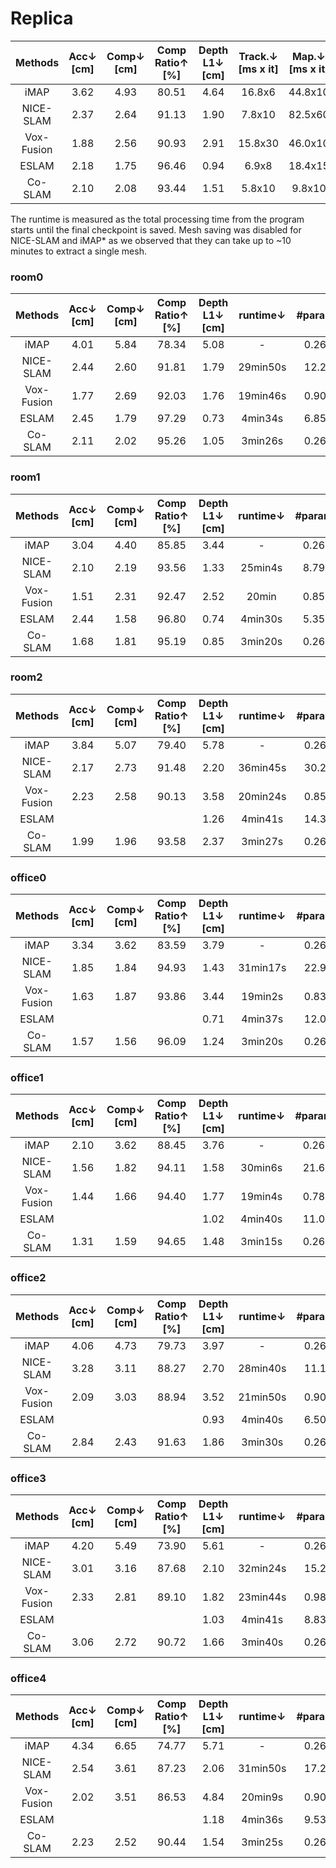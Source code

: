 # Replica

|  Methods   | Acc↓<br/>[cm] | Comp↓<br/>[cm] | Comp<br/>Ratio↑<br/>[%] | Depth <br/>L1↓<br/>[cm] | Track.↓<br/>[ms x it] | Map.↓<br/>[ms x it] | Track.<br/>FPS↑ | Map.<br/>FPS↑ | #param↓ | 
|:----------:|:-------------:|:--------------:|:-----------------------:|:-----------------------:|:---------------------:|:-------------------:|-----------------|---------------|:-------:|
|    iMAP    |     3.62      |      4.93      |          80.51          |          4.64           |        16.8x6         |       44.8x10       | 9.92            | 2.23          |  0.26M  |
| NICE-SLAM  |     2.37      |      2.64      |          91.13          |          1.90           |        7.8x10         |       82.5x60       | 13.70           | 0.20          |  17.4M  |
| Vox-Fusion |     1.88      |      2.56      |          90.93          |          2.91           |        15.8x30        |       46.0x10       | 2.11            | 2.17          |  0.87M  |
|   ESLAM    |     2.18      |      1.75      |          96.46          |          0.94           |         6.9x8         |       18.4x15       | 18.11           | 3.62          |  9.29M  |
|  Co-SLAM   |     2.10      |      2.08      |          93.44          |          1.51           |        5.8x10         |       9.8x10        | 17.24           | 10.20         |  0.26M  |

The runtime is measured as the total processing time from the program starts until the final checkpoint is saved.
Mesh saving was disabled for NICE-SLAM and iMAP* as we observed that they can take up to ~10 minutes to extract a single mesh.

### room0

|  Methods   | Acc↓<br/>[cm] | Comp↓<br/>[cm] | Comp<br/>Ratio↑<br/>[%] | Depth <br/>L1↓<br/>[cm] | runtime↓ | #param↓ | 
|:----------:|:-------------:|:--------------:|:-----------------------:|:-----------------------:|:--------:|:-------:|
|    iMAP    |     4.01      |      5.84      |          78.34          |          5.08           |    -     |  0.26M  |
| NICE-SLAM  |     2.44      |      2.60      |          91.81          |          1.79           | 29min50s |  12.2M  |
| Vox-Fusion |     1.77      |      2.69      |          92.03          |          1.76           | 19min46s |  0.90M  |
|   ESLAM    |     2.45      |      1.79      |          97.29          |          0.73           | 4min34s  |  6.85M  |
|  Co-SLAM   |     2.11      |      2.02      |          95.26          |          1.05           | 3min26s  |  0.26M  |

### room1

|  Methods   | Acc↓<br/>[cm] | Comp↓<br/>[cm] | Comp<br/>Ratio↑<br/>[%] | Depth <br/>L1↓<br/>[cm] | runtime↓ | #param↓ | 
|:----------:|:-------------:|:--------------:|:-----------------------:|:-----------------------:|:--------:|:-------:|
|    iMAP    |     3.04      |      4.40      |          85.85          |          3.44           |    -     |  0.26M  |
| NICE-SLAM  |     2.10      |      2.19      |          93.56          |          1.33           | 25min4s  |  8.79M  |
| Vox-Fusion |     1.51      |      2.31      |          92.47          |          2.52           |  20min   |  0.85M  |
|   ESLAM    |     2.44      |      1.58      |          96.80          |          0.74           | 4min30s  |  5.35M  |
|  Co-SLAM   |     1.68      |      1.81      |          95.19          |          0.85           | 3min20s  |  0.26M  |


### room2

|  Methods   | Acc↓<br/>[cm] | Comp↓<br/>[cm] | Comp<br/>Ratio↑<br/>[%] | Depth <br/>L1↓<br/>[cm] | runtime↓ | #param↓ | 
|:----------:|:-------------:|:--------------:|:-----------------------:|:-----------------------:|:--------:|:-------:|
|    iMAP    |     3.84      |      5.07      |          79.40          |          5.78           |    -     |  0.26M  |
| NICE-SLAM  |     2.17      |      2.73      |          91.48          |          2.20           | 36min45s |  30.2M  |
| Vox-Fusion |     2.23      |      2.58      |          90.13          |          3.58           | 20min24s |  0.85M  |
|   ESLAM    |               |                |                         |          1.26           | 4min41s  |  14.3M  |
|  Co-SLAM   |     1.99      |      1.96      |          93.58          |          2.37           | 3min27s  |  0.26M  |


### office0

|  Methods   | Acc↓<br/>[cm] | Comp↓<br/>[cm] | Comp<br/>Ratio↑<br/>[%] | Depth <br/>L1↓<br/>[cm] | runtime↓ | #param↓ | 
|:----------:|:-------------:|:--------------:|:-----------------------:|:-----------------------:|:--------:|:-------:|
|    iMAP    |     3.34      |      3.62      |          83.59          |          3.79           |    -     |  0.26M  |
| NICE-SLAM  |     1.85      |      1.84      |          94.93          |          1.43           | 31min17s |  22.9M  |
| Vox-Fusion |     1.63      |      1.87      |          93.86          |          3.44           | 19min2s  |  0.83M  |
|   ESLAM    |               |                |                         |          0.71           | 4min37s  |  12.0M  |
|  Co-SLAM   |     1.57      |      1.56      |          96.09          |          1.24           | 3min20s  |  0.26M  |


### office1

|  Methods   | Acc↓<br/>[cm] | Comp↓<br/>[cm] | Comp<br/>Ratio↑<br/>[%] | Depth <br/>L1↓<br/>[cm] | runtime↓ | #param↓ | 
|:----------:|:-------------:|:--------------:|:-----------------------:|:-----------------------:|:--------:|:-------:|
|    iMAP    |     2.10      |      3.62      |          88.45          |          3.76           |    -     |  0.26M  |
| NICE-SLAM  |     1.56      |      1.82      |          94.11          |          1.58           | 30min6s  |  21.6M  |
| Vox-Fusion |     1.44      |      1.66      |          94.40          |          1.77           | 19min4s  |  0.78M  |
|   ESLAM    |               |                |                         |          1.02           | 4min40s  |  11.0M  |
|  Co-SLAM   |     1.31      |      1.59      |          94.65          |          1.48           | 3min15s  |  0.26M  |


### office2

|  Methods   | Acc↓<br/>[cm] | Comp↓<br/>[cm] | Comp<br/>Ratio↑<br/>[%] | Depth <br/>L1↓<br/>[cm] | runtime↓ | #param↓ | 
|:----------:|:-------------:|:--------------:|:-----------------------:|:-----------------------:|:--------:|:-------:|
|    iMAP    |     4.06      |      4.73      |          79.73          |          3.97           |    -     |  0.26M  |
| NICE-SLAM  |     3.28      |      3.11      |          88.27          |          2.70           | 28min40s |  11.1M  |
| Vox-Fusion |     2.09      |      3.03      |          88.94          |          3.52           | 21min50s |  0.90M  |
|   ESLAM    |               |                |                         |          0.93           | 4min40s  |  6.50M  |
|  Co-SLAM   |     2.84      |      2.43      |          91.63          |          1.86           | 3min30s  |  0.26M  |


### office3

|  Methods   | Acc↓<br/>[cm] | Comp↓<br/>[cm] | Comp<br/>Ratio↑<br/>[%] | Depth <br/>L1↓<br/>[cm] | runtime↓ | #param↓ | 
|:----------:|:-------------:|:--------------:|:-----------------------:|:-----------------------:|:--------:|:-------:|
|    iMAP    |     4.20      |      5.49      |          73.90          |          5.61           |    -     |  0.26M  |
| NICE-SLAM  |     3.01      |      3.16      |          87.68          |          2.10           | 32min24s |  15.2M  |
| Vox-Fusion |     2.33      |      2.81      |          89.10          |          1.82           | 23min44s |  0.98M  |
|   ESLAM    |               |                |                         |          1.03           | 4min41s  |  8.83M  |
|  Co-SLAM   |     3.06      |      2.72      |          90.72          |          1.66           | 3min40s  |  0.26M  |


### office4

|  Methods   | Acc↓<br/>[cm] | Comp↓<br/>[cm] | Comp<br/>Ratio↑<br/>[%] | Depth <br/>L1↓<br/>[cm] | runtime↓ | #param↓ | 
|:----------:|:-------------:|:--------------:|:-----------------------:|:-----------------------:|:--------:|:-------:|
|    iMAP    |     4.34      |      6.65      |          74.77          |          5.71           |    -     |  0.26M  |
| NICE-SLAM  |     2.54      |      3.61      |          87.23          |          2.06           | 31min50s |  17.2M  |
| Vox-Fusion |     2.02      |      3.51      |          86.53          |          4.84           | 20min9s  |  0.90M  |
|   ESLAM    |               |                |                         |          1.18           | 4min36s  |  9.53M  |
|  Co-SLAM   |     2.23      |      2.52      |          90.44          |          1.54           | 3min25s  |  0.26M  |

